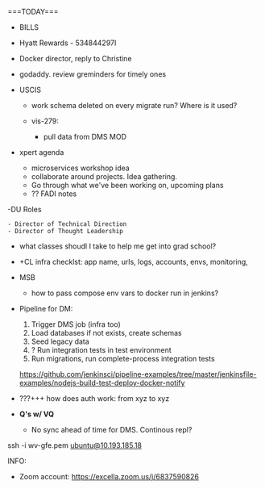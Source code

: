===TODAY===

- BILLS
- Hyatt Rewards - 534844297I
- Docker director, reply to Christine
- godaddy. review greminders for timely ones
- USCIS
    - work schema deleted on every migrate run? Where is it used?

    - vis-279:
        - pull data from DMS MOD

- xpert agenda 
    - microservices workshop idea
    - collaborate around projects. Idea gathering.
    - Go through what we've been working on, upcoming plans
    - ?? FADI notes

-DU Roles

    - Director of Technical Direction
    - Director of Thought Leadership




- what classes shoudl I take to help me get into grad school?


- +CL infra checklst: app name, urls, logs, accounts, envs, monitoring,
- MSB
    - how to pass compose env vars to docker run in jenkins?

- Pipeline for DM:
    1. Trigger DMS job (infra too)
    1. Load databases if not exists, create schemas
    1. Seed legacy data
    1. ? Run integration tests in test environment
    1. Run migrations, run complete-process integration tests

    https://github.com/jenkinsci/pipeline-examples/tree/master/jenkinsfile-examples/nodejs-build-test-deploy-docker-notify

- ???+++ how does auth work: from xyz to xyz


- **Q's w/ VQ**
    - No sync ahead of time for DMS. Continous repl?


ssh -i wv-gfe.pem ubuntu@10.193.185.18



INFO:

- Zoom account: https://excella.zoom.us/j/6837590826